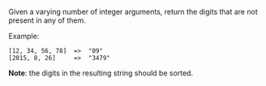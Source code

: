 Given a varying number of integer arguments, return the digits that are not present in any of them.

Example:

```
[12, 34, 56, 78]  =>  "09"
[2015, 8, 26]     =>  "3479"
```

**Note**: the digits in the resulting string should be sorted.